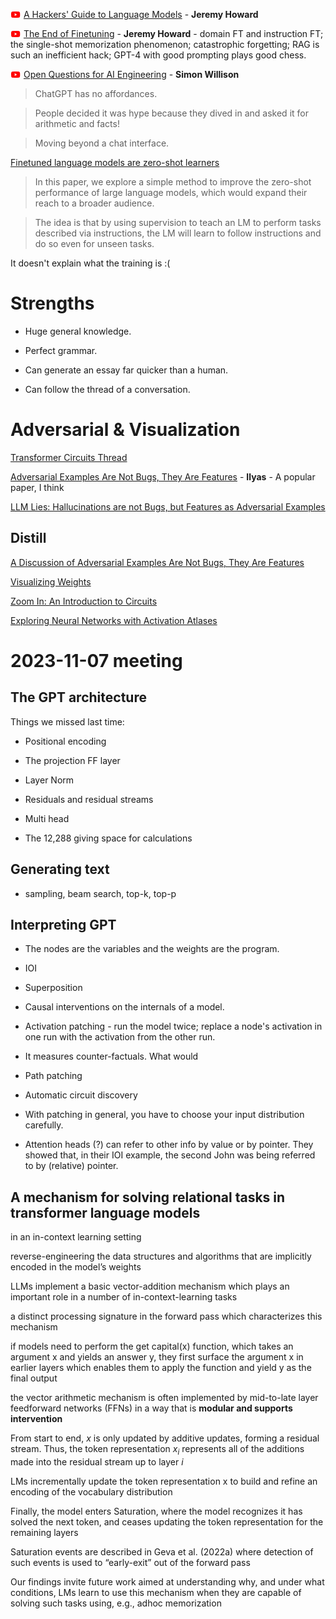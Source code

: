 ![YouTube logo](yt.png)
[A Hackers' Guide to Language Models](https://www.youtube.com/watch?v=jkrNMKz9pWU) -
**Jeremy Howard**

![YouTube logo](yt.png)
[The End of Finetuning](https://www.youtube.com/watch?v=5Sze3kHAZqE) -
**Jeremy Howard** - domain FT and instruction FT;
the single-shot memorization phenomenon;
catastrophic forgetting;
RAG is such an inefficient hack;
GPT-4 with good prompting plays good chess.

![YouTube logo](yt.png)
[Open Questions for AI Engineering](https://www.youtube.com/watch?v=qw4PrtyvJI0&t=24953s) -
**Simon Willison**

> ChatGPT has no affordances.

> People decided it was hype because they dived in and asked it for arithmetic and facts!

> Moving beyond a chat interface.

[Finetuned language models are zero-shot learners](https://openreview.net/pdf?id=gEZrGCozdqR)

> In this paper, we explore a simple method to improve the zero-shot performance of large language
models, which would expand their reach to a broader audience.

> The idea is that by using supervision to teach an LM to perform tasks described via
instructions, the LM will learn to follow instructions and do so even for unseen tasks.

It doesn't explain what the training is :(

# Strengths

+ Huge general knowledge.

+ Perfect grammar.

+ Can generate an essay far quicker than a human.

+ Can follow the thread of a conversation.

# Adversarial & Visualization

[Transformer Circuits Thread](https://transformer-circuits.pub/)

[Adversarial Examples Are Not Bugs, They Are Features](https://arxiv.org/abs/1905.02175) - **Ilyas** -
A popular paper, I think

[LLM Lies: Hallucinations are not Bugs, but Features as Adversarial Examples](https://arxiv.org/abs/2310.01469)

## Distill

[A Discussion of Adversarial Examples Are Not Bugs, They Are Features](https://distill.pub/2019/advex-bugs-discussion/)

[Visualizing Weights](https://distill.pub/2020/circuits/visualizing-weights/)

[Zoom In: An Introduction to Circuits](https://distill.pub/2020/circuits/zoom-in/)

[Exploring Neural Networks with Activation Atlases](https://distill.pub/2019/activation-atlas/)

# 2023-11-07 meeting

## The GPT architecture

Things we missed last time:

+ Positional encoding

+ The projection FF layer

+ Layer Norm

+ Residuals and residual streams

+ Multi head

+ The 12,288 giving space for calculations

## Generating text

+ sampling, beam search, top-k, top-p

## Interpreting GPT

+ The nodes are the variables and the weights are the program.

+ IOI

+ Superposition

+ Causal interventions on the internals of a model.

+ Activation patching - run the model twice; replace a node's activation in one run with the activation from the other run.
+ It measures counter-factuals.  What would 

+ Path patching

+ Automatic circuit discovery

+ With patching in general, you have to choose your input distribution carefully.

+ Attention heads (?) can refer to other info by value or by pointer.  They showed that, in their IOI example, the second John was being referred to by (relative) pointer.

## A mechanism for solving relational tasks in transformer language models

in an in-context learning setting

reverse-engineering the data structures and
algorithms that are implicitly encoded in the model’s weights

LLMs implement a basic
vector-addition mechanism which plays an important role in a number of in-context-learning tasks

a distinct processing signature in the forward pass which characterizes
this mechanism

if models need to perform the get capital(x) function, which
takes an argument x and yields an answer y, they first surface the argument x in earlier
layers which enables them to apply the function and yield y as the final output

the vector arithmetic mechanism
is often implemented by mid-to-late layer feedforward networks (FFNs) in a way that is
**modular and supports intervention**

From start to end, *x* is only updated
by additive updates, forming a residual stream. Thus, the token representation
*x<sub>i</sub>* represents all of the additions made into the residual stream up to layer *i*

LMs incrementally
update the token representation x to build and refine an encoding of the vocabulary distribution

Finally, the model enters Saturation, where the model recognizes it has solved
the next token, and ceases updating the token representation for the remaining layers

Saturation events are described in Geva et al. (2022a) where detection of such events is used to “early-exit”
out of the forward pass

Our findings invite
future work aimed at understanding why, and under what conditions, LMs learn to use this mechanism
when they are capable of solving such tasks using, e.g., adhoc memorization

